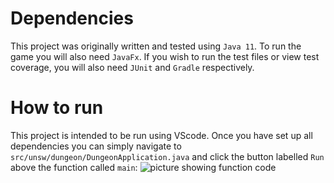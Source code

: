 # Dependencies

This project was originally written and tested using `Java 11`. To run the game you will also need `JavaFx`. If you wish to run the test files or view test coverage, you will also need `JUnit` and `Gradle` respectively.


# How to run
This project is intended to be run using VScode. Once you have set up all dependencies you can simply navigate to `src/unsw/dungeon/DungeonApplication.java` and click the button labelled `Run` above the function called `main`:
![picture showing function code](https://user-images.githubusercontent.com/68456230/220223066-7becc2df-dc72-4457-a2e0-a4600a118581.png)
